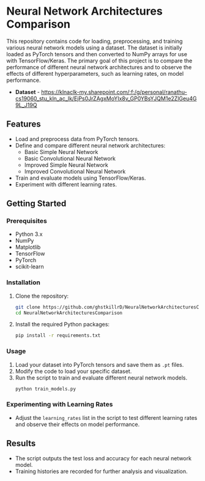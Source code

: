 # Neural Network Architectures Comparison

This repository contains code for loading, preprocessing, and training various neural network models using a dataset. The dataset is initially loaded as PyTorch tensors and then converted to NumPy arrays for use with TensorFlow/Keras. The primary goal of this project is to compare the performance of different neural network architectures and to observe the effects of different hyperparameters, such as learning rates, on model performance.

- **Dataset** - https://klnaclk-my.sharepoint.com/:f:/g/personal/ranathu-cs19060_stu_kln_ac_lk/EjPs0JrZAgxMoYIx8v_GP0YBsYJQM1e2ZlGeu4G9L_J19Q

## Features

- Load and preprocess data from PyTorch tensors.
- Define and compare different neural network architectures:
  - Basic Simple Neural Network
  - Basic Convolutional Neural Network
  - Improved Simple Neural Network
  - Improved Convolutional Neural Network
- Train and evaluate models using TensorFlow/Keras.
- Experiment with different learning rates.

## Getting Started

### Prerequisites

- Python 3.x
- NumPy
- Matplotlib
- TensorFlow
- PyTorch
- scikit-learn

### Installation

1. Clone the repository:
    ```bash
    git clone https://github.com/ghstkillrD/NeuralNetworkArchitecturesComparison.git
    cd NeuralNetworkArchitecturesComparison
    ```

2. Install the required Python packages:
    ```bash
    pip install -r requirements.txt
    ```
    
### Usage

1. Load your dataset into PyTorch tensors and save them as `.pt` files.
2. Modify the code to load your specific dataset.
3. Run the script to train and evaluate different neural network models.
    ```bash
    python train_models.py
    ```
    
### Experimenting with Learning Rates

- Adjust the `learning_rates` list in the script to test different learning rates and observe their effects on model performance.

## Results

- The script outputs the test loss and accuracy for each neural network model.
- Training histories are recorded for further analysis and visualization.
